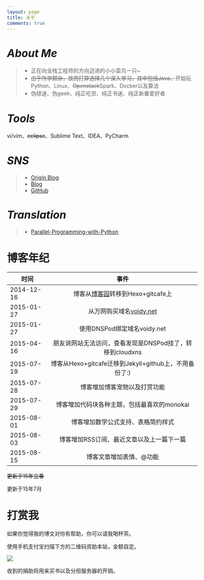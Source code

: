 ```yaml
---
layout: page
title: 关于
comments: true
---
```



# *About Me*	
> * 正在向全栈工程师的方向迈进的小小菜鸟一只~
> * ~~由于所学颇杂，故而打算选择几个深入学习，其中包括Java、~~开始玩Python、Linux、~~Openstack~~Spark、Docker以及算法
> * 伪球迷、伪geek、纯正吃货、纯正书迷、纯正新番爱好者



# *Tools*

vi/vim、<del>eclipse</del>、Sublime Text、IDEA、PyCharm


# *SNS*
> * [Origin Blog][1]
> * [Blog][2]
> * [GitHub][3]

# *Translation*

> * [Parallel-Programming-with-Python][4] 


# 博客年纪


|      时间        |         事件           |
| --------------- |:----------------------:|
| 2014-12-16      | 博客从[博客园][1]转移到Hexo+gitcafe上 |
| 2015-01-27      | 从万网购买域名[voidy.net][2]      |
| 2015-01-27      | 使用DNSPod绑定域名voidy.net      |
| 2015-04-16      | 朋友说网站无法访问，查看发现是DNSPod挂了，转移到cloudxns |
| 2015-07-19 | 博客从Hexo+gitcafe迁移到Jekyll+github上，不用备份了:)|
| 2015-07-28 | 博客增加博客宠物以及打赏功能 |
| 2015-07-29 | 博客增加代码块各种主题，包括最喜欢的monokai |
| 2015-08-01 | 博客增加数学公式支持、表格简约样式 |
| 2015-08-03 | 博客增加RSS订阅、最近文章以及上一篇下一篇 |
| 2015-08-15 | 博客文章增加表情、@功能 |

 <del>更新于15年立春</del>
 
 更新于15年7月

# 打赏我

如果你觉得我的博文对你有帮助，你可以请我喝杯茶。

使用手机支付宝扫描下方的二维码资助本站，金额自定。

![][5]

收到的捐助将用来买书以及分担服务器的开销。


[1]: http://www.cnblogs.com/voidy
[2]: http://voidy.net
[3]: https://github.com/Voidly
[4]: https://github.com/Voidly/Parallel-Programming-with-Python
[5]: https://github.com/Voidly/Img/blob/master/blog/pay_small.png?raw=true
